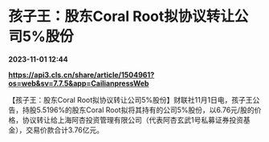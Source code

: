 # 孩子王：股东Coral Root拟协议转让公司5%股份

**2023-11-01 12:44**

**https://api3.cls.cn/share/article/1504961?os=web&sv=7.7.5&app=CailianpressWeb**

【孩子王：股东Coral Root拟协议转让公司5%股份】财联社11月1日电，孩子王公告，持股5.5196%的股东Coral Root拟将其持有的公司5%股份，以6.76元/股的价格，协议转让给上海阿杏投资管理有限公司（代表阿杏玄武1号私募证券投资基金），交易价款合计3.76亿元。